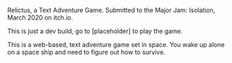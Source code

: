 Relictus, a Text Adventure Game.
Submitted to the Major Jam: Isolation, March 2020 on itch.io.

This is just a dev build, go to [placeholder] to play the game.

This is a web-based, text adventure game set in space. You wake up alone on a space ship and need to figure out how to survive.